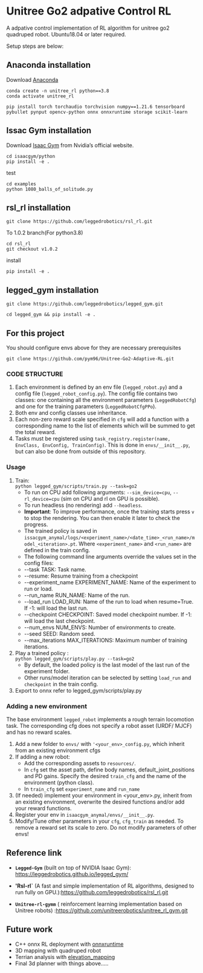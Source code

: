 # Unitree Go2 adpative Control RL

A adpative control implementation of RL algorithm for unitree go2 quadruped robot. Ubuntu18.04 or later required.

Setup steps are below:

## Anaconda installation 

Download [Anaconda](https://www.anaconda.com/docs/getting-started/anaconda/install#linux-installer)


```
conda create -n unitree_rl python==3.8 
conda activate unitree_rl
```

```
pip install torch torchaudio torchvision numpy==1.21.6 tensorboard pybullet pynput opencv-python onnx onnxruntime storage scikit-learn
```

## Issac Gym installation 

Download [Isaac Gym](https://developer.nvidia.com/isaac-gym) from Nvidia’s official website.

```
cd isaacgym/python
pip install -e .
```

test
```
cd examples
python 1080_balls_of_solitude.py
```

## rsl_rl installation
```
git clone https://github.com/leggedrobotics/rsl_rl.git
```

To 1.0.2 branch(For python3.8)
```
cd rsl_rl
git checkout v1.0.2
```

install
```
pip install -e .
```

## legged_gym installation
```
git clone https://github.com/leggedrobotics/legged_gym.git
```

```
cd legged_gym && pip install -e .
```


## For this project 
You should configure envs above for they are necessary prerequisites
```
git clone https://github.com/pym96/Unitree-Go2-Adaptive-RL.git
```


### CODE STRUCTURE ###
1. Each environment is defined by an env file (`legged_robot.py`) and a config file (`legged_robot_config.py`). The config file contains two classes: one containing  all the environment parameters (`LeggedRobotCfg`) and one for the training parameters (`LeggedRobotCfgPPo`).  
2. Both env and config classes use inheritance.  
3. Each non-zero reward scale specified in `cfg` will add a function with a corresponding name to the list of elements which will be summed to get the total reward.  
4. Tasks must be registered using `task_registry.register(name, EnvClass, EnvConfig, TrainConfig)`. This is done in `envs/__init__.py`, but can also be done from outside of this repository.  

### Usage ###
1. Train:  
  ```python legged_gym/scripts/train.py --task=go2 ```
    -  To run on CPU add following arguments: `--sim_device=cpu`, `--rl_device=cpu` (sim on CPU and rl on GPU is possible).
    -  To run headless (no rendering) add `--headless`.
    - **Important**: To improve performance, once the training starts press `v` to stop the rendering. You can then enable it later to check the progress.
    - The trained policy is saved in `issacgym_anymal/logs/<experiment_name>/<date_time>_<run_name>/model_<iteration>.pt`. Where `<experiment_name>` and `<run_name>` are defined in the train config.
    -  The following command line arguments override the values set in the config files:
     - --task TASK: Task name.
     - --resume:   Resume training from a checkpoint
     - --experiment_name EXPERIMENT_NAME: Name of the experiment to run or load.
     - --run_name RUN_NAME:  Name of the run.
     - --load_run LOAD_RUN:   Name of the run to load when resume=True. If -1: will load the last run.
     - --checkpoint CHECKPOINT:  Saved model checkpoint number. If -1: will load the last checkpoint.
     - --num_envs NUM_ENVS:  Number of environments to create.
     - --seed SEED:  Random seed.
     - --max_iterations MAX_ITERATIONS:  Maximum number of training iterations.
2. Play a trained policy :  
```python legged_gym/scripts/play.py --task=go2```
    - By default, the loaded policy is the last model of the last run of the experiment folder.
    - Other runs/model iteration can be selected by setting `load_run` and `checkpoint` in the train config.
3. Export to onnx
   refer to legged_gym/scripts/play.py

### Adding a new environment ###
The base environment `legged_robot` implements a rough terrain locomotion task. The corresponding cfg does not specify a robot asset (URDF/ MJCF) and has no reward scales. 

1. Add a new folder to `envs/` with `'<your_env>_config.py`, which inherit from an existing environment cfgs  
2. If adding a new robot:
    - Add the corresponding assets to `resources/`.
    - In `cfg` set the asset path, define body names, default_joint_positions and PD gains. Specify the desired `train_cfg` and the name of the environment (python class).
    - In `train_cfg` set `experiment_name` and `run_name`
3. (If needed) implement your environment in <your_env>.py, inherit from an existing environment, overwrite the desired functions and/or add your reward functions.
4. Register your env in `isaacgym_anymal/envs/__init__.py`.
5. Modify/Tune other parameters in your `cfg`, `cfg_train` as needed. To remove a reward set its scale to zero. Do not modify parameters of other envs!

## Reference link
* **`Legged-Gym`** (built on top of NVIDIA Isaac Gym): https://leggedrobotics.github.io/legged_gym/

* **'Rsl-rl`** (A fast and simple implementation of RL algorithms, designed to run fully on GPU.):https://github.com/leggedrobotics/rsl_rl.git


* **`Unitree-rl-gymm`** ( reinforcement learning implementation based on Unitree robots) :https://github.com/unitreerobotics/unitree_rl_gym.git

## Future work
- C++ onnx RL deployment with [onnxruntime](https://github.com/microsoft/onnxruntime.git)
- 3D mapping with quadruped robot
- Terrian analysis with [elevation_mapping](https://github.com/ANYbotics/elevation_mapping.git)
- Final 3d planner with things above.....

